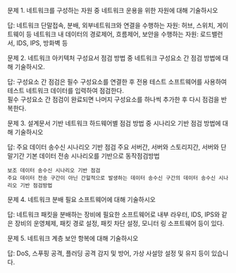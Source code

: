 문제 1. 네트워크를 구성하는 자원 중 네트워크 운용을 위한 자원에 대해 기술하시오

답: 네트워크 단말접속, 분배, 외부네트워크와 연결을 수행하는 자원: 허브, 스위치, 게이트웨이 등
    네트워크 내 데이터의 경로제어, 흐름제어, 보안을 수행하는 자원: 로드밸런서, IDS, IPS, 방화벽 등

문제 2. 네트워크 아키텍처 구성요서 점검 방법 중 네트워크 구성요소 간 점검 방법에 대해 기술하시오.

답: 구성요소 간 점검은 필수 구성요소를 연결한 후 전용 테스트 소프트웨어를 사용하여 테스트 네트워크 데이터를 입력하여 점검한다.  
    필수 구성요소 간 점검이 완료되면 나머지 구성요소를 하나씩 추가한 후 다시 점검을 반복한다.

문제 3. 설계문서 기반 네트워크 하드웨어별 점검 방법 중 시나리오 기반 점검 방법에 대해 기술하시오

답: 주요 데이터 송수신 시나리오 기반 점검
    주요 서버간, 서버와 스토리지간, 서버와 단말기간 기본 데이터 전송 시나리오를 기반으로 동작점검방법

    보조 데이터 송수신 시나리오 기반 점검
    주요 데이터 전송 구간이 아닌 간헐적으로 발생하는 데이터 송수신 구간의 데이터 송수신 시나리오 기반 점검방법

문제 4. 네트워크 분배 필요 소프트웨어에 대해 기술하시오

답: 네트워크 패킷을 분배하는 장비에 필요한 소프트웨어로 내부 라우터, IDS, IPS와 같은 장비의 운영체제, 패킷 경로 설정, 패킷 차단 설정, 모니터 링 소프트웨어 등이 있다.

문제 5. 네트워크 계층 보안 항복에 대해 기술하시오

답: DoS, 스푸핑 공격, 플러딩 공격 감지 및 방어, 가상 사설망 설정 및 유지 등이 있습니다.
